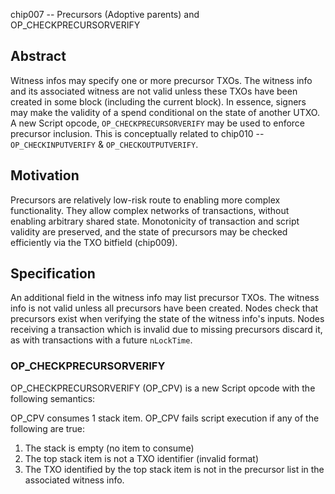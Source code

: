 chip007 -- Precursors (Adoptive parents) and OP_CHECKPRECURSORVERIFY

## Abstract

Witness infos may specify one or more precursor TXOs. The witness info and its associated witness are not valid unless these TXOs have been created in some block (including the current block). In essence, signers may make the validity of a spend conditional on the state of another UTXO. A new Script opcode, `OP_CHECKPRECURSORVERIFY` may be used to enforce precursor inclusion. This is conceptually related to chip010 -- `OP_CHECKINPUTVERIFY` & `OP_CHECKOUTPUTVERIFY`.

## Motivation

Precursors are relatively low-risk route to enabling more complex functionality. They allow complex networks of transactions, without enabling arbitrary shared state. Monotonicity of transaction and script validity are preserved, and the state of precursors may be checked efficiently via the TXO bitfield (chip009).

## Specification

An additional field in the witness info may list precursor TXOs. The witness info is not valid unless all precursors have been created. Nodes check that precursors exist when verifying the state of the witness info's inputs. Nodes receiving a transaction which is invalid due to missing precursors discard it, as with transactions with a future `nLockTime`.

### OP_CHECKPRECURSORVERIFY

OP_CHECKPRECURSORVERIFY (OP_CPV) is a new Script opcode with the following semantics:

OP_CPV consumes 1 stack item.
OP_CPV fails script execution if any of the following are true:
1. The stack is empty (no item to consume)
2. The top stack item is not a TXO identifier (invalid format)
3. The TXO identified by the top stack item is not in the precursor list in the associated witness info.
